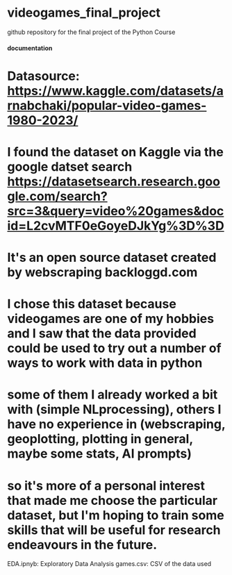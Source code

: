 # videogames_final_project
github repository for the final project of the Python Course

#### documentation
# Datasource: https://www.kaggle.com/datasets/arnabchaki/popular-video-games-1980-2023/
# I found the dataset on Kaggle via the google datset search https://datasetsearch.research.google.com/search?src=3&query=video%20games&docid=L2cvMTF0eGoyeDJkYg%3D%3D
# It's an open source dataset created by webscraping backloggd.com

# I chose this dataset because videogames are one of my hobbies and I saw that the data provided could be used to try out a number of ways to work with data in python
# some of them I already worked a bit with (simple NLprocessing), others I have no experience in (webscraping, geoplotting, plotting in general, maybe some stats, AI prompts)
# so it's more of a personal interest that made me choose the particular dataset, but I'm hoping to train some skills that will be useful for research endeavours in the future.


EDA.ipnyb: Exploratory Data Analysis
games.csv: CSV of the data used